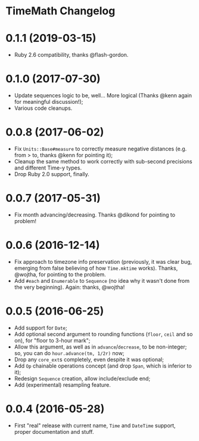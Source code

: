 # TimeMath Changelog

# 0.1.1 (2019-03-15)

* Ruby 2.6 compatibility, thanks @flash-gordon.

# 0.1.0 (2017-07-30)

* Update sequences logic to be, well... More logical (Thanks @kenn again for meaningful discussion!);
* Various code cleanups.

# 0.0.8 (2017-06-02)

* Fix `Units::Base#measure` to correctly measure negative distances (e.g. from > to, thanks @kenn for
  pointing it);
* Cleanup the same method to work correctly with sub-second precisions and different Time-y types.
* Drop Ruby 2.0 support, finally.

# 0.0.7 (2017-05-31)

* Fix month advancing/decreasing. Thanks @dikond for pointing to problem!

# 0.0.6 (2016-12-14)

* Fix approach to timezone info preservation (previously, it was clear bug, emerging from
  false believing of how `Time.mktime` works). Thanks, @wojtha, for pointing to the problem.
* Add `#each` and `Enumerable` to `Sequence` (no idea why it wasn't done from the very
  beginning). Again: thanks, @wojtha!

# 0.0.5 (2016-06-25)

* Add support for `Date`;
* Add optional second argument to rounding functions (`floor`, `ceil` and
  so on), for "floor to 3-hour mark";
* Allow this argument, as well as in `advance`/`decrease`, to be non-integer;
  so, you can do `hour.advance(tm, 1/2r)` now;
* Drop any `core_ext`s completely, even despite it was optional;
* Add `Op` chainable operations concept (and drop `Span`, which
  is inferior to it);
* Redesign `Sequence` creation, allow include/exclude end;
* Add (experimental) resampling feature.

# 0.0.4 (2016-05-28)

* First "real" release with current name, `Time` and `DateTime` support,
  proper documentation and stuff.
